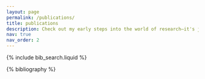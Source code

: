 ```yaml
---
layout: page
permalink: /publications/
title: publications
description: Check out my early steps into the world of research—it's just the beginning, but the excitement is real!
nav: true
nav_order: 2
---
```


<!-- _pages/publications.md -->

<!-- Bibsearch Feature -->

{% include bib_search.liquid %}

<div class="publications">

{% bibliography %}

</div>

